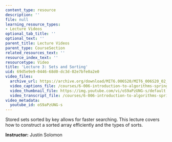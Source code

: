 ```yaml
---
content_type: resource
description: ''
file: null
learning_resource_types:
- Lecture Videos
optional_tab_title: ''
optional_text: ''
parent_title: Lecture Videos
parent_type: CourseSection
related_resources_text: ''
resource_index_text: ''
resourcetype: Video
title: 'Lecture 3: Sets and Sorting'
uid: 69d5e9e9-0446-68d0-dc3d-02e7bfe0a2e0
video_files:
  archive_url: https://archive.org/download/MIT6.006S20/MIT6_006S20_02_11_Lecture_3_300k.mp4
  video_captions_file: /courses/6-006-introduction-to-algorithms-spring-2020/29bcfe7d3a1d5fbf8ffae177906f0992_oS9aPzUNG-s.vtt
  video_thumbnail_file: https://img.youtube.com/vi/oS9aPzUNG-s/default.jpg
  video_transcript_file: /courses/6-006-introduction-to-algorithms-spring-2020/78acbf986a7f22ac905a4b5c44dd6ca0_oS9aPzUNG-s.pdf
video_metadata:
  youtube_id: oS9aPzUNG-s
---
```


Stored sets sorted by key allows for faster searching. This lecture covers how to construct a sorted array efficiently and the types of sorts.

**Instructor:** Justin Solomon
